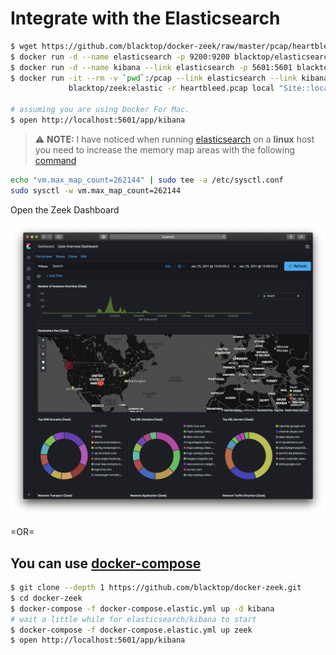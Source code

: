 # Integrate with the Elasticsearch

```bash
$ wget https://github.com/blacktop/docker-zeek/raw/master/pcap/heartbleed.pcap
$ docker run -d --name elasticsearch -p 9200:9200 blacktop/elasticsearch:7.0
$ docker run -d --name kibana --link elasticsearch -p 5601:5601 blacktop/kibana:7.0
$ docker run -it --rm -v `pwd`:/pcap --link elasticsearch --link kibana \
             blacktop/zeek:elastic -r heartbleed.pcap local "Site::local_nets += { 192.168.11.0/24 }"

# assuming you are using Docker For Mac.
$ open http://localhost:5601/app/kibana
```

> :warning: **NOTE:** I have noticed when running [elasticsearch](https://github.com/blacktop/docker-elasticsearch-alpine) on a **linux** host you need to increase the memory map areas with the following [command](https://www.elastic.co/guide/en/elasticsearch/reference/current/docker.html#docker-cli-run-prod-mode)

```bash
echo "vm.max_map_count=262144" | sudo tee -a /etc/sysctl.conf
sudo sysctl -w vm.max_map_count=262144
```

Open the Zeek Dashboard

![dashboard](docs/imgs/dashboard.png)

=OR=

## You can use [docker-compose](https://docs.docker.com/compose/overview/)

```bash
$ git clone --depth 1 https://github.com/blacktop/docker-zeek.git
$ cd docker-zeek
$ docker-compose -f docker-compose.elastic.yml up -d kibana
# wait a little while for elasticsearch/kibana to start
$ docker-compose -f docker-compose.elastic.yml up zeek
$ open http://localhost:5601/app/kibana
```
